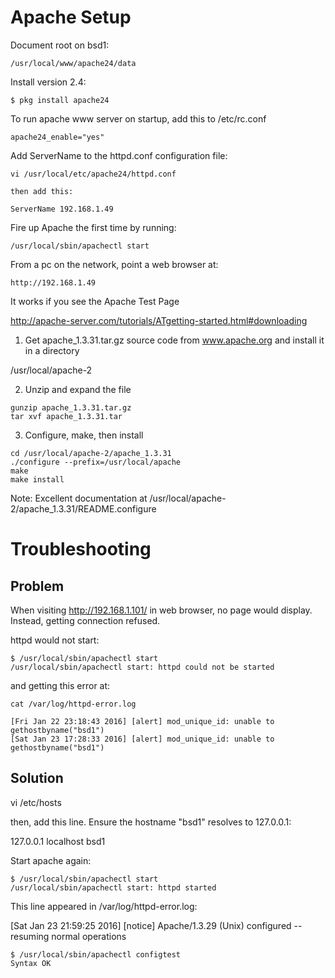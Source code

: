 
# Apache Setup


Document root on bsd1:

	/usr/local/www/apache24/data


Install version 2.4:

	$ pkg install apache24

To run apache www server on startup, add this to /etc/rc.conf

	apache24_enable="yes"

Add ServerName to the httpd.conf configuration file:

	vi /usr/local/etc/apache24/httpd.conf

	then add this:

	ServerName 192.168.1.49


Fire up Apache the first time by running:

	/usr/local/sbin/apachectl start

From a pc on the network, point a web browser at:

	http://192.168.1.49

It works if you see the Apache Test Page


http://apache-server.com/tutorials/ATgetting-started.html#downloading


1. Get apache_1.3.31.tar.gz source code from www.apache.org and
   install it in a directory

/usr/local/apache-2

2. Unzip and expand the file

```
gunzip apache_1.3.31.tar.gz
tar xvf apache_1.3.31.tar
```

3. Configure, make, then install

```
cd /usr/local/apache-2/apache_1.3.31
./configure --prefix=/usr/local/apache
make
make install
```

Note: Excellent documentation at /usr/local/apache-2/apache_1.3.31/README.configure



# Troubleshooting

## Problem

When visiting http://192.168.1.101/ in web browser, no page would display. Instead, getting connection refused.

httpd would not start:

```
$ /usr/local/sbin/apachectl start
/usr/local/sbin/apachectl start: httpd could not be started
```

and getting this error at:

```
cat /var/log/httpd-error.log

[Fri Jan 22 23:18:43 2016] [alert] mod_unique_id: unable to gethostbyname("bsd1")
[Sat Jan 23 17:28:33 2016] [alert] mod_unique_id: unable to gethostbyname("bsd1")
```

## Solution

vi /etc/hosts

then, add this line. Ensure the hostname "bsd1" resolves to 127.0.0.1:

127.0.0.1               localhost bsd1

Start apache again:

```
$ /usr/local/sbin/apachectl start
/usr/local/sbin/apachectl start: httpd started
```

This line appeared in /var/log/httpd-error.log:

[Sat Jan 23 21:59:25 2016] [notice] Apache/1.3.29 (Unix) configured -- resuming normal operations

```
$ /usr/local/sbin/apachectl configtest
Syntax OK
```



